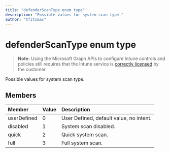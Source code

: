 ```yaml
---
title: "defenderScanType enum type"
description: "Possible values for system scan type."author: "tfitzmac"
---
```


# defenderScanType enum type

> **Note:** Using the Microsoft Graph APIs to configure Intune controls and policies still requires that the Intune service is [correctly licensed](https://go.microsoft.com/fwlink/?linkid=839381) by the customer.

Possible values for system scan type.
## Members
|Member|Value|Description|
|:---|:---|:---|
|userDefined|0|User Defined, default value, no intent.|
|disabled|1|System scan disabled.|
|quick|2|Quick system scan.|
|full|3|Full system scan.|



